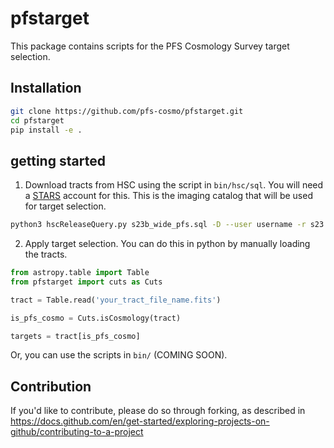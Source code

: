 # pfstarget
This package contains scripts for the PFS Cosmology Survey target selection.

## Installation 
```bash
git clone https://github.com/pfs-cosmo/pfstarget.git
cd pfstarget
pip install -e . 
```

## getting started

1. Download tracts from HSC using the script in `bin/hsc/sql`. You will need a
   [STARS](https://stars2.naoj.hawaii.edu/) account for this. This is the
   imaging catalog that will be used for target selection. 

```bash 
python3 hscReleaseQuery.py s23b_wide_pfs.sql -D --user username -r s23
```

2. Apply target selection. You can do this in python by manually loading the
   tracts.  

```python
from astropy.table import Table
from pfstarget import cuts as Cuts

tract = Table.read('your_tract_file_name.fits') 

is_pfs_cosmo = Cuts.isCosmology(tract)

targets = tract[is_pfs_cosmo]
```

Or, you can use the scripts in `bin/` (COMING SOON). 


## Contribution
If you'd like to contribute, please do so through forking, as described in https://docs.github.com/en/get-started/exploring-projects-on-github/contributing-to-a-project
